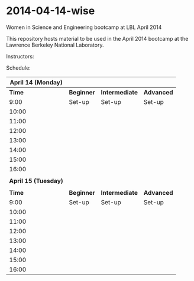 2014-04-14-wise
===============

Women in Science and Engineering bootcamp at LBL April 2014

This repository hosts material to be used in the April 2014 bootcamp at the 
Lawrence Berkeley National Laboratory. 

Instructors:



Schedule:

April 14 (Monday)      |                |                  |               |
-----------------------|----------------|------------------|---------------|
**Time**               | **Beginner**   | **Intermediate** | **Advanced**  |
9:00                   |  Set-up        | Set-up           | Set-up        |
10:00                  |                |                  |               |
11:00                  |                |                  |               |
12:00                  |                |                  |               |
13:00                  |                |                  |               |
14:00                  |                |                  |               |
15:00                  |                |                  |               |
16:00                  |                |                  |               |
                       |                |                  |               |
**April 15 (Tuesday)** |                |                  |               |
                       |                |                  |               |
**Time**               | **Beginner**   | **Intermediate** | **Advanced**  |
9:00                   |  Set-up        | Set-up           | Set-up        |
10:00                  |                |                  |               |
11:00                  |                |                  |               |
12:00                  |                |                  |               |
13:00                  |                |                  |               |
14:00                  |                |                  |               |
15:00                  |                |                  |               |
16:00                  |                |                  |               |
